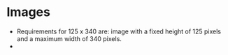 # Images
* Requirements for 125 x 340 are: image with a fixed height of 125 pixels and a maximum width of 340 pixels.
*
